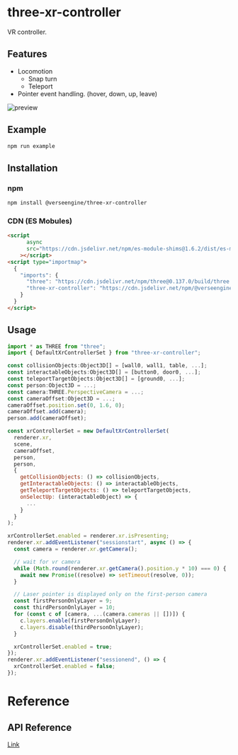 # three-xr-controller
 
VR controller.

## Features
* Locomotion
  * Snap turn
  * Teleport
* Pointer event handling. (hover, down, up, leave)

 ![preview](https://user-images.githubusercontent.com/20784450/213610773-9b7e0eee-9eb3-4157-90d7-69923aeb2ea9.gif)


## Example
```bash
npm run example
```

## Installation
### npm
```bash
npm install @verseengine/three-xr-controller
```

### CDN (ES Mobules)
```html
<script
      async
      src="https://cdn.jsdelivr.net/npm/es-module-shims@1.6.2/dist/es-module-shims.min.js"
    ></script>
<script type="importmap">
  {
    "imports": {
      "three": "https://cdn.jsdelivr.net/npm/three@0.137.0/build/three.module.js",
      "three-xr-controller": "https://cdn.jsdelivr.net/npm/@verseengine/three-xr-controller@1.0.0/dist/esm/index.js"
    }
  }
</script>
```

## Usage
```javascript
import * as THREE from "three";
import { DefaultXrControllerSet } from "three-xr-controller";

const collisionObjects:Object3D[] = [wall0, wall1, table, ...];
const interactableObjects:Object3D[] = [button0, door0, ...]; 
const teleportTargetObjects:Object3D[] = [ground0, ...]; 
const person:Object3D = ...;
const camera:THREE.PerspectiveCamera = ...;
const cameraOffset:Object3D = ...;
cameraOffset.position.set(0, 1.6, 0);
cameraOffset.add(camera);
person.add(cameraOffset);

const xrControllerSet = new DefaultXrControllerSet(
  renderer.xr,
  scene,
  cameraOffset,
  person,
  person,
  {
    getCollisionObjects: () => collisionObjects,
    getInteractableObjects: () => interactableObjects,
    getTeleportTargetObjects: () => teleportTargetObjects,
    onSelectUp: (interactableObject) => {
      ...
    }
  }
);

xrControllerSet.enabled = renderer.xr.isPresenting;
renderer.xr.addEventListener("sessionstart", async () => {
  const camera = renderer.xr.getCamera();

  // wait for vr camera
  while (Math.round(renderer.xr.getCamera().position.y * 10) === 0) {
    await new Promise((resolve) => setTimeout(resolve, 0));
  }

  // Laser pointer is displayed only on the first-person camera
  const firstPersonOnlyLayer = 9;
  const thirdPersonOnlyLayer = 10;
  for (const c of [camera, ...(camera.cameras || [])]) {
    c.layers.enable(firstPersonOnlyLayer);
    c.layers.disable(thirdPersonOnlyLayer);
  }

  xrControllerSet.enabled = true;
});
renderer.xr.addEventListener("sessionend", () => {
  xrControllerSet.enabled = false;
});
```

# Reference

## API Reference
[Link](docs/three-xr-controller.md)

